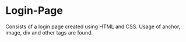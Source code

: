 # Login-Page
Consists of a login page created using HTML and CSS.
Usage of anchor, image, div and other tags are found.
